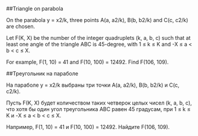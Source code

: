 ##Triangle on parabola


On the parabola y = x2/k, three points A(a, a2/k), B(b, b2/k) and C(c, c2/k) are chosen.


Let F(K, X) be the number of the integer quadruplets (k, a, b, c) such that at least one angle of the triangle ABC is 45-degree, with 1 ≤ k ≤ K and -X ≤ a < b < c ≤ X.


For example, F(1, 10) = 41 and F(10, 100) = 12492.
Find F(106, 109).

##Треугольник на параболе


На параболе y = x2/k выбраны три точки A(a, a2/k), B(b, b2/k) и C(c, c2/k).


Пусть F(K, X) будет количеством таких четверок целых чисел (k, a, b, c), что хотя бы один угол треугольника ABC равен 45 градусам, при 1 ≤ k ≤ K и -X ≤ a < b < c ≤ X.


Например, F(1, 10) = 41 и F(10, 100) = 12492.
Найдите F(106, 109).

